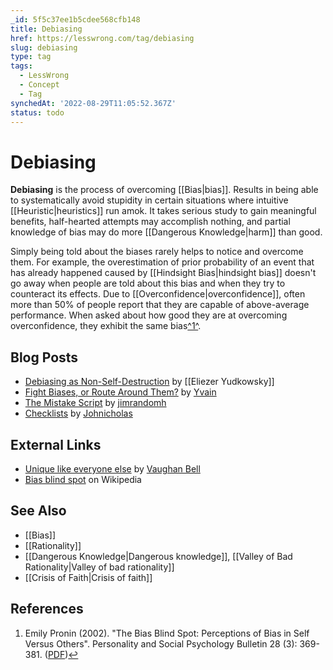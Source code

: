 ```yaml
---
_id: 5f5c37ee1b5cdee568cfb148
title: Debiasing
href: https://lesswrong.com/tag/debiasing
slug: debiasing
type: tag
tags:
  - LessWrong
  - Concept
  - Tag
synchedAt: '2022-08-29T11:05:52.367Z'
status: todo
---
```


# Debiasing

**Debiasing** is the process of overcoming [[Bias|bias]]. Results in being able to systematically avoid stupidity in certain situations where intuitive [[Heuristic|heuristics]] run amok. It takes serious study to gain meaningful benefits, half-hearted attempts may accomplish nothing, and partial knowledge of bias may do more [[Dangerous Knowledge|harm]] than good.

Simply being told about the biases rarely helps to notice and overcome them. For example, the overestimation of prior probability of an event that has already happened caused by [[Hindsight Bias|hindsight bias]] doesn't go away when people are told about this bias and when they try to counteract its effects. Due to [[Overconfidence|overconfidence]], often more than 50% of people report that they are capable of above-average performance. When asked about how good they are at overcoming overconfidence, they exhibit the same bias[^1^](#fn1).

## Blog Posts

- [Debiasing as Non-Self-Destruction](http://lesswrong.com/lw/hf/debiasing_as_nonselfdestruction/) by [[Eliezer Yudkowsky]]
- [Fight Biases, or Route Around Them?](http://lesswrong.com/lw/5d/fight_biases_or_route_around_them/) by [Yvain](https://wiki.lesswrong.com/wiki/Yvain)
- [The Mistake Script](http://lesswrong.com/lw/1g/the_mistake_script/) by [jimrandomh](https://wiki.lesswrong.com/wiki/jimrandomh)
- [Checklists](http://lesswrong.com/lw/19/checklists/) by [Johnicholas](https://wiki.lesswrong.com/wiki/Johnicholas)

## External Links

- [Unique like everyone else](http://www.mindhacks.com/blog/2009/07/unique_like_everyone.html) by [Vaughan Bell](https://wiki.lesswrong.com/wiki/Vaughan_Bell)
- [Bias blind spot](https://en.wikipedia.org/wiki/Bias_blind_spot) on Wikipedia

## See Also

- [[Bias]]
- [[Rationality]]
- [[Dangerous Knowledge|Dangerous knowledge]], [[Valley of Bad Rationality|Valley of bad rationality]]
- [[Crisis of Faith|Crisis of faith]]

## References

1. Emily Pronin (2002). "The Bias Blind Spot: Perceptions of Bias in Self Versus Others". Personality and Social Psychology Bulletin 28 (3): 369-381. ([PDF](http://weblamp.princeton.edu/~psych/psychology/research/pronin/pubs/2002BiasBlindSpot.pdf))[↩](#fnref1)
